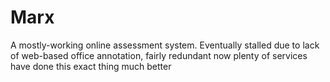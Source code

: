 # Marx
A mostly-working online assessment system. Eventually stalled due to lack of web-based office annotation, fairly redundant now plenty of services have done this exact thing much better

